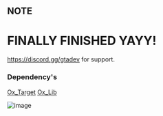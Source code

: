 ## NOTE
# FINALLY FINISHED YAYY!
https://discord.gg/gtadev for support.

### Dependency's 
[Ox_Target](https://github.com/overextended/ox_target)
[Ox_Lib](https://github.com/overextended/ox_lib)


![image](https://github.com/Codyshep/FiveM-ESX-Boss-Menu-FREE/assets/58715617/6461e483-cf9e-4350-acb5-392aff9ae1db)
